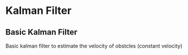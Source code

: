 # Kalman Filter

## Basic Kalman Filter

Basic kalman filter to estimate the velocity of obstcles (constant velocity)



